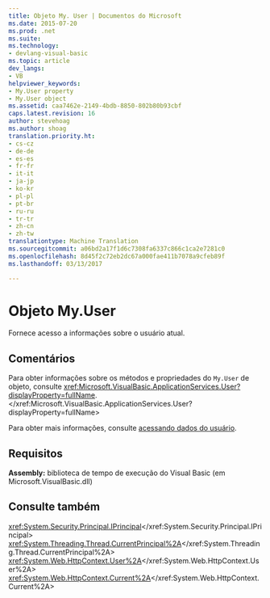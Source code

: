 ```yaml
---
title: Objeto My. User | Documentos do Microsoft
ms.date: 2015-07-20
ms.prod: .net
ms.suite: 
ms.technology:
- devlang-visual-basic
ms.topic: article
dev_langs:
- VB
helpviewer_keywords:
- My.User property
- My.User object
ms.assetid: caa7462e-2149-4bdb-8850-802b80b93cbf
caps.latest.revision: 16
author: stevehoag
ms.author: shoag
translation.priority.ht:
- cs-cz
- de-de
- es-es
- fr-fr
- it-it
- ja-jp
- ko-kr
- pl-pl
- pt-br
- ru-ru
- tr-tr
- zh-cn
- zh-tw
translationtype: Machine Translation
ms.sourcegitcommit: a06bd2a17f1d6c7308fa6337c866c1ca2e7281c0
ms.openlocfilehash: 8d45f2c72eb2dc67a000fae411b7078a9cfeb89f
ms.lasthandoff: 03/13/2017

---
```

# <a name="myuser-object"></a>Objeto My.User
Fornece acesso a informações sobre o usuário atual.  
  
## <a name="remarks"></a>Comentários  
 Para obter informações sobre os métodos e propriedades do `My.User` de objeto, consulte <xref:Microsoft.VisualBasic.ApplicationServices.User?displayProperty=fullName>.</xref:Microsoft.VisualBasic.ApplicationServices.User?displayProperty=fullName>  
  
 Para obter mais informações, consulte [acessando dados do usuário](../../../visual-basic/developing-apps/programming/accessing-user-data.md).  
  
## <a name="requirements"></a>Requisitos  
 **Assembly:** biblioteca de tempo de execução do Visual Basic (em Microsoft.VisualBasic.dll)  
  
## <a name="see-also"></a>Consulte também  
 <xref:System.Security.Principal.IPrincipal></xref:System.Security.Principal.IPrincipal>   
 <xref:System.Threading.Thread.CurrentPrincipal%2A></xref:System.Threading.Thread.CurrentPrincipal%2A>   
 <xref:System.Web.HttpContext.User%2A></xref:System.Web.HttpContext.User%2A>   
 <xref:System.Web.HttpContext.Current%2A></xref:System.Web.HttpContext.Current%2A>
